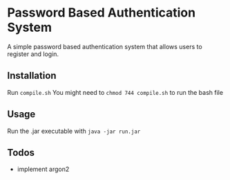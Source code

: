 # Password Based Authentication System
A simple password based authentication system that allows users to register and login.

## Installation
Run `compile.sh`
You might need to `chmod 744 compile.sh` to run the bash file

## Usage
Run the .jar executable with `java -jar run.jar`

## Todos
- implement argon2
